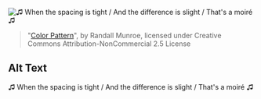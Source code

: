 ![♫ When the spacing is tight / And the difference is slight / That's a moiré ♫](https://imgs.xkcd.com/comics/color_pattern.png)
> "[Color Pattern](https://xkcd.com/1814/)", by Randall Munroe, licensed under Creative Commons Attribution-NonCommercial 2.5 License

## Alt Text
♫ When the spacing is tight / And the difference is slight / That's a moiré ♫

